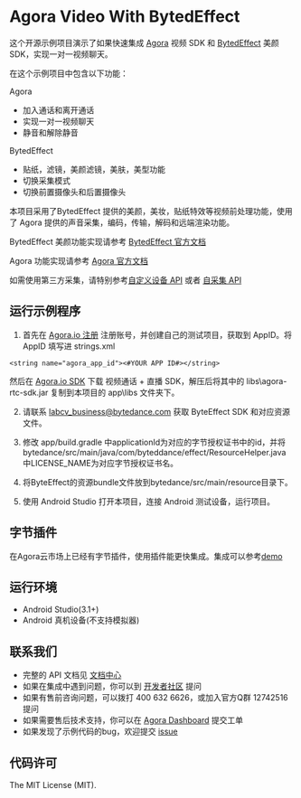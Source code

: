 # Agora Video With BytedEffect

这个开源示例项目演示了如果快速集成 [Agora](www.agora.io) 视频 SDK 和 [BytedEffect](https://ailab.bytedance.com/sdk2) 美颜 SDK，实现一对一视频聊天。

在这个示例项目中包含以下功能：

Agora 

- 加入通话和离开通话
- 实现一对一视频聊天
- 静音和解除静音

BytedEffect

- 贴纸，滤镜，美颜滤镜，美肤，美型功能
- 切换采集模式
- 切换前置摄像头和后置摄像头

本项目采用了BytedEffect 提供的美颜，美妆，贴纸特效等视频前处理功能，使用了 Agora 提供的声音采集，编码，传输，解码和远端渲染功能。

BytedEffect 美颜功能实现请参考 [BytedEffect 官方文档](https://ailab.bytedance.com/sdk2)

Agora 功能实现请参考 [Agora 官方文档](https://docs.agora.io/cn/2.1.2/product/Interactive%20Broadcast/API%20Reference/live_video_android?platform=Android)

如需使用第三方采集，请特别参考[自定义设备 API](https://docs.agora.io/cn/2.1.2/product/Interactive%20Broadcast/API%20Reference/custom_live_android?platform=Android)  或者 [自采集 API](https://docs.agora.io/cn/2.1.2/product/Interactive%20Broadcast/API%20Reference/custom_live_android?platform=Android)

## 运行示例程序
1. 首先在 [Agora.io 注册](https://dashboard.agora.io/cn/signup/) 注册账号，并创建自己的测试项目，获取到 AppID。将 AppID 填写进 strings.xml

```
<string name="agora_app_id"><#YOUR APP ID#></string>
```
然后在 [Agora.io SDK](https://www.agora.io/cn/download/) 下载 视频通话 + 直播 SDK，解压后将其中的 libs\agora-rtc-sdk.jar 复制到本项目的 app\libs 文件夹下。

2. 请联系 labcv_business@bytedance.com 获取 ByteEffect SDK 和对应资源文件。

3. 修改 app/build.gradle 中applicationId为对应的字节授权证书中的id，并将bytedance/src/main/java/com/byteddance/effect/ResourceHelper.java 中LICENSE_NAME为对应字节授权证书名。

4. 将ByteEffect的资源bundle文件放到bytedance/src/main/resource目录下。

5. 使用 Android Studio 打开本项目，连接 Android 测试设备，运行项目。

## 字节插件

在Agora云市场上已经有字节插件，使用插件能更快集成。集成可以参考[demo](https://github.com/AgoraIO-Community/AgoraMarketplace/tree/master/ByteDance)

## 运行环境
* Android Studio(3.1+)
* Android 真机设备(不支持模拟器)

## 联系我们

- 完整的 API 文档见 [文档中心](https://docs.agora.io/cn/)
- 如果在集成中遇到问题，你可以到 [开发者社区](https://dev.agora.io/cn/) 提问
- 如果有售前咨询问题，可以拨打 400 632 6626，或加入官方Q群 12742516 提问
- 如果需要售后技术支持，你可以在 [Agora Dashboard](https://dashboard.agora.io) 提交工单
- 如果发现了示例代码的bug，欢迎提交 [issue](https://github.com/AgoraIO/BytedEffect/issues)

## 代码许可

The MIT License (MIT).


